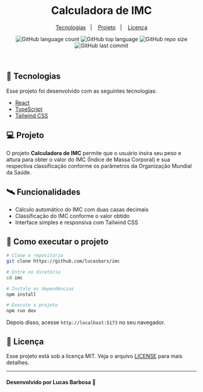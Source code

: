 <h1 align="center">
   Calculadora de IMC
</h1>

<p align="center">
  <a href="#-tecnologias">Tecnologias</a>&nbsp;&nbsp;&nbsp;|&nbsp;&nbsp;&nbsp;
  <a href="#-projeto">Projeto</a>&nbsp;&nbsp;&nbsp;|&nbsp;&nbsp;&nbsp;
  <a href="#-licença">Licença</a>
</p>

<p align="center">
  <img alt="GitHub language count" src="https://img.shields.io/github/languages/count/lucasbars/imc">
  <img alt="GitHub top language" src="https://img.shields.io/github/languages/top/lucasbars/imc">
  <img alt="GitHub repo size" src="https://img.shields.io/github/repo-size/lucasbars/imc">
  <img alt="GitHub last commit" src="https://img.shields.io/github/last-commit/lucasbars/imc">
</p>

<br>

## 🚀 Tecnologias

Esse projeto foi desenvolvido com as seguintes tecnologias:

- [React](https://reactjs.org/)
- [TypeScript](https://www.typescriptlang.org/)
- [Tailwind CSS](https://tailwindcss.com/)

## 💻 Projeto

O projeto **Calculadora de IMC** permite que o usuário insira seu peso e altura para obter o valor do IMC (Índice de Massa Corporal) e sua respectiva classificação conforme os parâmetros da Organização Mundial da Saúde.

## 🛰️ Funcionalidades

- Cálculo automático do IMC com duas casas decimais
- Classificação do IMC conforme o valor obtido
- Interface simples e responsiva com Tailwind CSS

## 🔧 Como executar o projeto

```bash
# Clone o repositório
git clone https://github.com/lucasbars/imc

# Entre no diretório
cd imc

# Instale as dependências
npm install

# Execute o projeto
npm run dev
```

Depois disso, acesse `http://localhost:5173` no seu navegador.

## 📝 Licença

Esse projeto está sob a licença MIT. Veja o arquivo [LICENSE](LICENSE.md) para mais detalhes.

---

#### Desenvolvido por Lucas Barbosa 💜